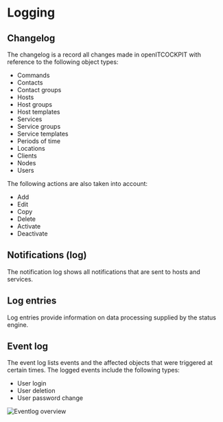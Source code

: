 # Logging

## Changelog

The changelog is a record all changes made in openITCOCKPIT with reference to the following object types:

-  	Commands
-  	Contacts
-  	Contact groups
-  	Hosts
-  	Host groups
-  	Host templates
-  	Services
-  	Service groups
-  	Service templates
-  	Periods of time
-  	Locations
-  	Clients
-  	Nodes
-   Users

The following actions are also taken into account:

-  	Add
-  	Edit
-  	Copy
-  	Delete
-  	Activate
-  	Deactivate




## Notifications (log)

The notification log shows all notifications that are sent to hosts and services.


## Log entries

Log entries provide information on data processing supplied by the status engine.

## Event log

The event log lists events and the affected objects that were triggered at certain times. The logged events include the following types:

- User login
- User deletion
- User password change

![Eventlog overview](/images/eventlogs_overview.png)